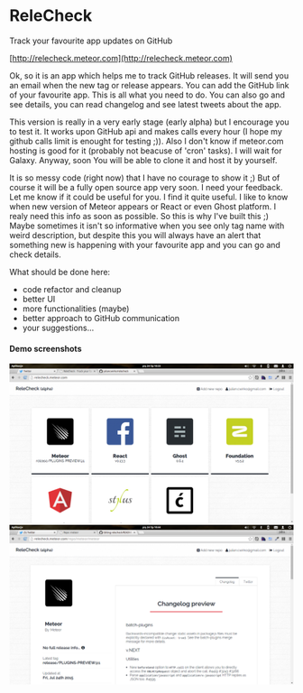 # ReleCheck
Track your favourite app updates on GitHub

[http://relecheck.meteor.com](http://relecheck.meteor.com)

Ok, so it is an app which helps me to track GitHub releases. It will send you an email when the new tag or release appears. You can add the GitHub link of your favourite app. This is all what you need to do. You can also go and see details, you can read changelog and see latest tweets about the app. 

This version is really in a very early stage (early alpha) but I encourage you to test it. It works upon GitHub api and makes calls every hour (I hope my github calls limit is enought for testing ;)). Also I don't know if meteor.com hosting is good for it (probably not beacuse of 'cron' tasks). I will wait for Galaxy. Anyway, soon You will be able to clone it and host it by yourself.

It is so messy code (right now) that I have no courage to show it ;) But of course it will be a fully open source app very soon. I need your feedback. Let me know if it could be useful for you. I find it quite useful. I like to know when new version of Meteor appears or React or even Ghost platform. I realy need this info as soon as possible. So this is why I've built this ;) Maybe sometimes it isn't so informative when you see only tag name with weird description, but despite this you will always have an alert that something new is happening with your favourite app and you can go and check details. 

What should be done here: 

- code refactor and cleanup
- better UI
- more functionalities (maybe)
- better approach to GitHub communication
- your suggestions...

#### Demo screenshots

![](https://raw.githubusercontent.com/juliancwirko/relecheck/master/demo_img/1.png)
![](https://raw.githubusercontent.com/juliancwirko/relecheck/master/demo_img/3.png)
